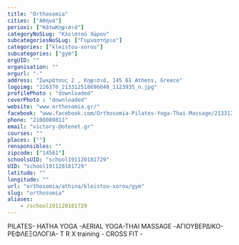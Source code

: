 ```yaml
---
title: "Orthosomia"
cities: ["Αθήνα"]
perioxi: ["ΚάτωΚηφισιά"]
categoryNoSLug: "Κλειστού Χώρου"
subcategoriesNoSLug: ["Γυμναστήριο"]
categories: ["kleistou-xorou"]
subcategories: ["gym"]
orgUID: ""
organisation: ""
orgurl: "-"
address: "Σωκράτους 2 , Κηφισιά, 145 61 Athens, Greece"
logoimg: "226370_213312518696640_1123935_n.jpg"
profilePhoto : "downloaded"
coverPhoto : "downloaded"
website: "www.orthosomia.gr/"
facebook: "www.facebook.com/Orthosomia-Pilates-Yoga-Thai-Massage/213312072030018"
phone: "2108080811"
email: "victory-@otenet.gr"
courses: ""
places: [""]
rensponsibles: ""
zipcode: ["14561"]
schoolsUID: "school191120181729"
UID: "school191120181729"
latitude: ""
longitude: ""
url: "orthosomia/athina/kleistou-xorou/gym"
slug: "orthosomia"
aliases:
    - /school191120181729
---
```



PILATES- HATHA YOGA -AERIAL YOGA-THAI MASSAGE -ΑΓΙΟΥΒΕΡΔΙΚΟ-ΡΕΦΛΕΞΟΛΟΓΙΑ- T R X training - CROSS FIT -

